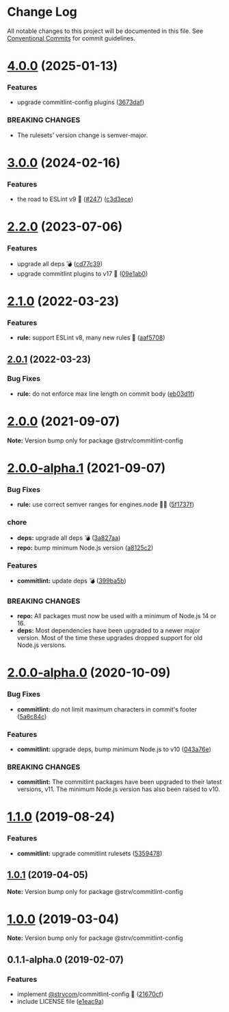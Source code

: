 # Change Log

All notable changes to this project will be documented in this file.
See [Conventional Commits](https://conventionalcommits.org) for commit guidelines.

# [4.0.0](https://github.com/strvcom/code-quality-tools/compare/@strv/commitlint-config@3.0.0...@strv/commitlint-config@4.0.0) (2025-01-13)


### Features

* upgrade commitlint-config plugins ([3673daf](https://github.com/strvcom/code-quality-tools/commit/3673daf7e6ca3ae01a460696bf1b03ffbc13ac22))


### BREAKING CHANGES

* The rulesets' version change is semver-major.





# [3.0.0](https://github.com/strvcom/code-quality-tools/compare/@strv/commitlint-config@2.2.0...@strv/commitlint-config@3.0.0) (2024-02-16)


### Features

* the road to ESLint v9 🚀  ([#247](https://github.com/strvcom/code-quality-tools/issues/247)) ([c3d3ece](https://github.com/strvcom/code-quality-tools/commit/c3d3ecea02aca9f6293aa7b3ee18282ea2ab9048))





# [2.2.0](https://github.com/strvcom/code-quality-tools/compare/@strv/commitlint-config@2.1.0...@strv/commitlint-config@2.2.0) (2023-07-06)


### Features

* upgrade all deps 💣 ([cd77c39](https://github.com/strvcom/code-quality-tools/commit/cd77c39ae6806e7531396040a35908da51a8b12c))
* upgrade commitlint plugins to v17 🚀 ([09e1ab0](https://github.com/strvcom/code-quality-tools/commit/09e1ab09c1ca2c5e90c39671ccbde4bfd7583b0f))





# [2.1.0](https://github.com/strvcom/code-quality-tools/compare/@strv/commitlint-config@2.0.1...@strv/commitlint-config@2.1.0) (2022-03-23)


### Features

* **rule:** support ESLint v8, many new rules 🎉 ([aaf5708](https://github.com/strvcom/code-quality-tools/commit/aaf57085da9498c1425b107d5f1d1e4f353dd000))





## [2.0.1](https://github.com/strvcom/code-quality-tools/compare/@strv/commitlint-config@2.0.0...@strv/commitlint-config@2.0.1) (2022-03-23)


### Bug Fixes

* **rule:** do not enforce max line length on commit body ([eb03d1f](https://github.com/strvcom/code-quality-tools/commit/eb03d1ff1d19c564d61e9b7b09d468adb97ba12e))





# [2.0.0](https://github.com/strvcom/code-quality-tools/compare/@strv/commitlint-config@2.0.0-alpha.1...@strv/commitlint-config@2.0.0) (2021-09-07)

**Note:** Version bump only for package @strv/commitlint-config





# [2.0.0-alpha.1](https://github.com/strvcom/code-quality-tools/compare/@strv/commitlint-config@2.0.0-alpha.0...@strv/commitlint-config@2.0.0-alpha.1) (2021-09-07)


### Bug Fixes

* **rule:** use correct semver ranges for engines.node 🤦‍♂️ ([5f1737f](https://github.com/strvcom/code-quality-tools/commit/5f1737fb43dce5a7099cfc448cd98ee3cbf9879b))


### chore

* **deps:** upgrade all deps 💣 ([3a827aa](https://github.com/strvcom/code-quality-tools/commit/3a827aa2fe0f62a055de69323665ba03cd7eaf08))
* **repo:** bump minimum Node.js version ([a8125c2](https://github.com/strvcom/code-quality-tools/commit/a8125c2772a67a4565786667fb95f4b32b9b468c))


### Features

* **commitlint:** update deps 💣 ([399ba5b](https://github.com/strvcom/code-quality-tools/commit/399ba5b5b6eabfcb0d05302d948f754ee1954bbc))


### BREAKING CHANGES

* **repo:** All packages must now be used with a minimum of Node.js 14 or 16.
* **deps:** Most dependencies have been upgraded to a newer major version. Most of the time these upgrades dropped support for old Node.js versions.





# [2.0.0-alpha.0](https://github.com/strvcom/code-quality-tools/compare/@strv/commitlint-config@1.1.0...@strv/commitlint-config@2.0.0-alpha.0) (2020-10-09)


### Bug Fixes

* **commitlint:** do not limit maximum characters in commit's footer ([5a6c84c](https://github.com/strvcom/code-quality-tools/commit/5a6c84c0d747db0ae4ebfa45c61404ff21bb8061))


### Features

* **commitlint:** upgrade deps, bump minimum Node.js to v10 ([043a76e](https://github.com/strvcom/code-quality-tools/commit/043a76e3daa317e5c5b5d84585cefbd5d6bfa735))


### BREAKING CHANGES

* **commitlint:** The commitlint packages have been upgraded to their latest versions, v11.
The minimum Node.js version has also been raised to v10.





# [1.1.0](https://github.com/strvcom/code-quality-tools/compare/@strv/commitlint-config@1.0.1...@strv/commitlint-config@1.1.0) (2019-08-24)


### Features

* **commitlint:** upgrade commitlint rulesets ([5359478](https://github.com/strvcom/code-quality-tools/commit/5359478))





## [1.0.1](https://github.com/strvcom/code-quality-tools/compare/@strv/commitlint-config@1.0.0...@strv/commitlint-config@1.0.1) (2019-04-05)

**Note:** Version bump only for package @strv/commitlint-config





# [1.0.0](https://github.com/strvcom/code-quality-tools/compare/@strv/commitlint-config@0.1.1-alpha.0...@strv/commitlint-config@1.0.0) (2019-03-04)

**Note:** Version bump only for package @strv/commitlint-config





## 0.1.1-alpha.0 (2019-02-07)


### Features

* implement [@strvcom](https://github.com/strvcom)/commitlint-config 🚀 ([21670cf](https://github.com/strvcom/code-quality-tools/commit/21670cf))
* include LICENSE file ([e1eac9a](https://github.com/strvcom/code-quality-tools/commit/e1eac9a))
